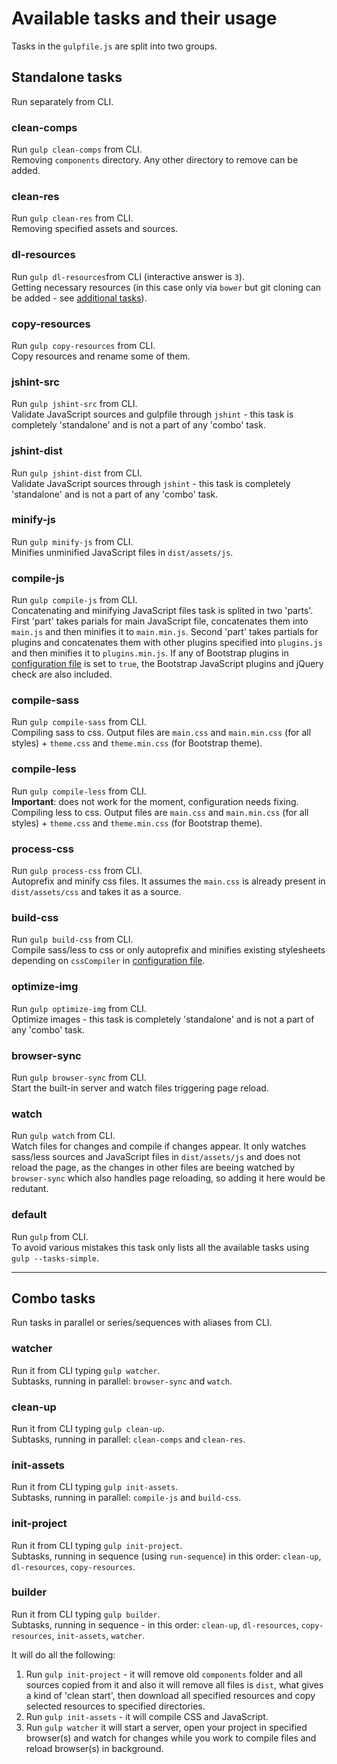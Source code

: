 # Available tasks and their usage

Tasks in the `gulpfile.js` are split into two groups.

## Standalone tasks
Run separately from CLI.

### clean-comps
Run `gulp clean-comps` from CLI.  
Removing `components` directory. Any other directory to remove can be added.

### clean-res
Run `gulp clean-res` from CLI.  
Removing specified assets and sources.

### dl-resources
Run `gulp dl-resources`from CLI (interactive answer is `3`).  
Getting necessary resources (in this case only via `bower` but git cloning can be added - see [additional tasks](../docs/extras/additional-tasks.js)).

### copy-resources
Run `gulp copy-resources` from CLI.  
Copy resources and rename some of them.

### jshint-src
Run `gulp jshint-src` from CLI.  
Validate JavaScript sources and gulpfile through `jshint` - this task is completely 'standalone' and is not a part of any 'combo' task.

### jshint-dist
Run `gulp jshint-dist` from CLI.  
Validate JavaScript sources through `jshint` - this task is completely 'standalone' and is not a part of any 'combo' task.

### minify-js
Run `gulp minify-js` from CLI.  
Minifies unminified JavaScript files in `dist/assets/js`.

### compile-js
Run `gulp compile-js` from CLI.  
Concatenating and minifying JavaScript files task is splited in two 'parts'. First 'part' takes parials for main JavaScript file, concatenates them into `main.js` and then minifies it to `main.min.js`. Second 'part' takes partials for plugins and concatenates them with other plugins specified into `plugins.js` and then minifies it to `plugins.min.js`. If any of Bootstrap plugins in [configuration file](configuration.md) is set to `true`, the Bootstrap JavaScript plugins and jQuery check are also included.

### compile-sass
Run `gulp compile-sass` from CLI.  
Compiling sass to css. Output files are `main.css` and `main.min.css` (for all styles) + `theme.css` and `theme.min.css` (for Bootstrap theme).

### compile-less
Run `gulp compile-less` from CLI.  
__Important__: does not work for the moment, configuration needs fixing.  
Compiling less to css. Output files are `main.css` and `main.min.css` (for all styles) + `theme.css` and `theme.min.css` (for Bootstrap theme).

### process-css
Run `gulp process-css` from CLI.  
Autoprefix and minify css files. It assumes the `main.css` is already present in `dist/assets/css` and takes it as a source.

### build-css
Run `gulp build-css` from CLI.  
Compile sass/less to css or only autoprefix and minifies existing stylesheets depending on `cssCompiler` in [configuration file](configuration.md).

### optimize-img
Run `gulp optimize-img` from CLI.  
Optimize images - this task is completely 'standalone' and is not a part of any 'combo' task.

### browser-sync
Run `gulp browser-sync` from CLI.  
Start the built-in server and watch files triggering page reload.

### watch
Run `gulp watch` from CLI.  
Watch files for changes and compile if changes appear. It only watches sass/less sources and JavaScript files in `dist/assets/js` and does not reload the page, as the changes in other files are beeing watched by `browser-sync` which also handles page reloading, so adding it here would be redutant.

### default
Run `gulp` from CLI.  
To avoid various mistakes this task only lists all the available tasks using `gulp --tasks-simple`.

---

## Combo tasks
Run tasks in parallel or series/sequences with aliases from CLI.

### watcher
Run it from CLI typing `gulp watcher`.  
Subtasks, running in parallel: `browser-sync` and `watch`.

### clean-up
Run it from CLI typing `gulp clean-up`.  
Subtasks, running in parallel: `clean-comps` and `clean-res`.

### init-assets
Run it from CLI typing `gulp init-assets`.  
Subtasks, running in parallel: `compile-js` and `build-css`.

### init-project
Run it from CLI typing `gulp init-project`.  
Subtasks, running in sequence (using `run-sequence`) in this order: `clean-up`, `dl-resources`, `copy-resources`.

### builder
Run it from CLI typing `gulp builder`.  
Subtasks, running in sequence - in this order: `clean-up`, `dl-resources`, `copy-resources`, `init-assets`, `watcher`.

It will do all the following:
01. Run `gulp init-project` - it will remove old `components` folder and all sources copied from it and also it will remove all files is `dist`, what gives a kind of 'clean start', then download all specified resources and copy selected resources to specified directories.
02. Run `gulp init-assets` - it will compile CSS and JavaScript.
03. Run `gulp watcher` it will start a server, open your project in specified browser(s) and watch for changes while you work to compile files and reload browser(s) in background.
